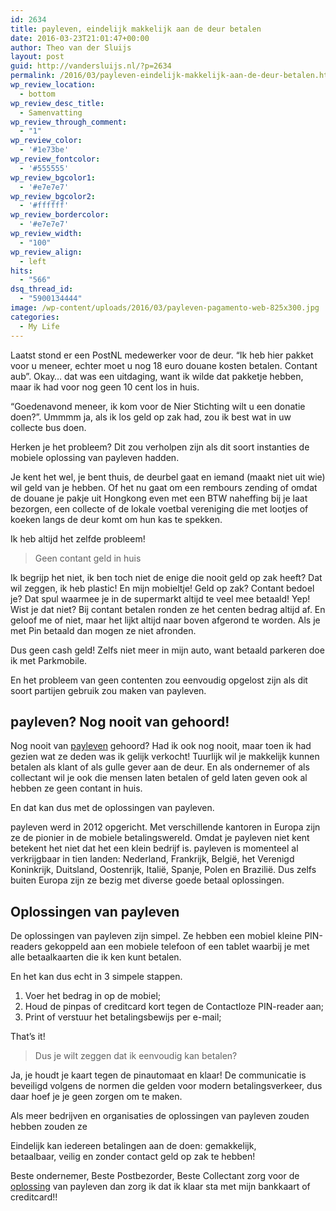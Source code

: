 ```yaml
---
id: 2634
title: payleven, eindelijk makkelijk aan de deur betalen
date: 2016-03-23T21:01:47+00:00
author: Theo van der Sluijs
layout: post
guid: http://vandersluijs.nl/?p=2634
permalink: /2016/03/payleven-eindelijk-makkelijk-aan-de-deur-betalen.html
wp_review_location:
  - bottom
wp_review_desc_title:
  - Samenvatting
wp_review_through_comment:
  - "1"
wp_review_color:
  - '#1e73be'
wp_review_fontcolor:
  - '#555555'
wp_review_bgcolor1:
  - '#e7e7e7'
wp_review_bgcolor2:
  - '#ffffff'
wp_review_bordercolor:
  - '#e7e7e7'
wp_review_width:
  - "100"
wp_review_align:
  - left
hits:
  - "566"
dsq_thread_id:
  - "5900134444"
image: /wp-content/uploads/2016/03/payleven-pagamento-web-825x300.jpg
categories:
  - My Life
---
```

Laatst stond er een PostNL medewerker voor de deur. &#8220;Ik heb hier pakket voor u meneer, echter moet u nog 18 euro douane kosten betalen. Contant aub&#8221;. Okay&#8230; dat was een uitdaging, want ik wilde dat pakketje hebben, maar ik had voor nog geen 10 cent los in huis.

&#8220;Goedenavond meneer, ik kom voor de Nier Stichting wilt u een donatie doen?&#8221;. Ummmm ja, als ik los geld op zak had, zou ik best wat in uw collecte bus doen.

Herken je het probleem? Dit zou verholpen zijn als dit soort instanties de mobiele oplossing van payleven hadden.<!--more-->

Je kent het wel, je bent thuis, de deurbel gaat en iemand (maakt niet uit wie) wil geld van je hebben. Of het nu gaat om een rembours zending of omdat de douane je pakje uit Hongkong even met een BTW naheffing bij je laat bezorgen, een collecte of de lokale voetbal vereniging die met lootjes of koeken langs de deur komt om hun kas te spekken.

Ik heb altijd het zelfde probleem!

> Geen contant geld in huis

Ik begrijp het niet, ik ben toch niet de enige die nooit geld op zak heeft? Dat wil zeggen, ik heb plastic! En mijn mobieltje! Geld op zak? Contant bedoel je? Dat spul waarmee je in de supermarkt altijd te veel mee betaald! Yep! Wist je dat niet? Bij contant betalen ronden ze het centen bedrag altijd af. En geloof me of niet, maar het lijkt altijd naar boven afgerond te worden. Als je met Pin betaald dan mogen ze niet afronden.

Dus geen cash geld! Zelfs niet meer in mijn auto, want betaald parkeren doe ik met Parkmobile.

En het probleem van geen contenten zou eenvoudig opgelost zijn als dit soort partijen gebruik zou maken van payleven.

## payleven? Nog nooit van gehoord!

Nog nooit van <a href="https://payleven.nl/" target="_blank">payleven</a> gehoord? Had ik ook nog nooit, maar toen ik had gezien wat ze deden was ik gelijk verkocht! Tuurlijk wil je makkelijk kunnen betalen als klant of als gulle gever aan de deur. En als ondernemer of als collectant wil je ook die mensen laten betalen of geld laten geven ook al hebben ze geen contant in huis.

En dat kan dus met de oplossingen van payleven.

payleven werd in 2012 opgericht. Met verschillende kantoren in Europa zijn ze de pionier in de mobiele betalingswereld. Omdat je payleven niet kent betekent het niet dat het een klein bedrijf is. payleven is momenteel al verkrijgbaar in tien landen: Nederland, Frankrijk, België, het Verenigd Koninkrijk, Duitsland, Oostenrijk, Italië, Spanje, Polen en Brazilië. Dus zelfs buiten Europa zijn ze bezig met diverse goede betaal oplossingen.

## Oplossingen van payleven

De oplossingen van payleven zijn simpel. Ze hebben een mobiel kleine PIN-readers gekoppeld aan een mobiele telefoon of een tablet waarbij je met alle betaalkaarten die ik ken kunt betalen.

En het kan dus echt in 3 simpele stappen.

  1. Voer het bedrag in op de mobiel;
  2. Houd de pinpas of creditcard kort tegen de Contactloze PIN-reader aan;
  3. Print of verstuur het betalingsbewijs per e-mail;

That&#8217;s it!

> Dus je wilt zeggen dat ik eenvoudig kan betalen?

Ja, je houdt je kaart tegen de pinautomaat en klaar! De communicatie is beveiligd volgens de normen die gelden voor modern betalingsverkeer, dus daar hoef je je geen zorgen om te maken.

Als meer bedrijven en organisaties de oplossingen van payleven zouden hebben zouden ze

Eindelijk kan iedereen betalingen aan de doen: gemakkelijk, betaalbaar, veilig en zonder contact geld op zak te hebben!

Beste ondernemer, Beste Postbezorder, Beste Collectant zorg voor de <a href="https://payleven.nl/mobiele-pinautomaat/" target="_blank">oplossing</a> van payleven dan zorg ik dat ik klaar sta met mijn bankkaart of creditcard!!